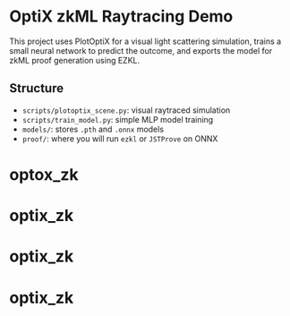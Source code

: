 # OptiX zkML Raytracing Demo

This project uses PlotOptiX for a visual light scattering simulation, trains a small neural network to predict the outcome, and exports the model for zkML proof generation using EZKL.

## Structure

- `scripts/plotoptix_scene.py`: visual raytraced simulation
- `scripts/train_model.py`: simple MLP model training
- `models/`: stores `.pth` and `.onnx` models
- `proof/`: where you will run `ezkl` or `JSTProve` on ONNX
# optox_zk
# optix_zk
# optix_zk
# optix_zk
